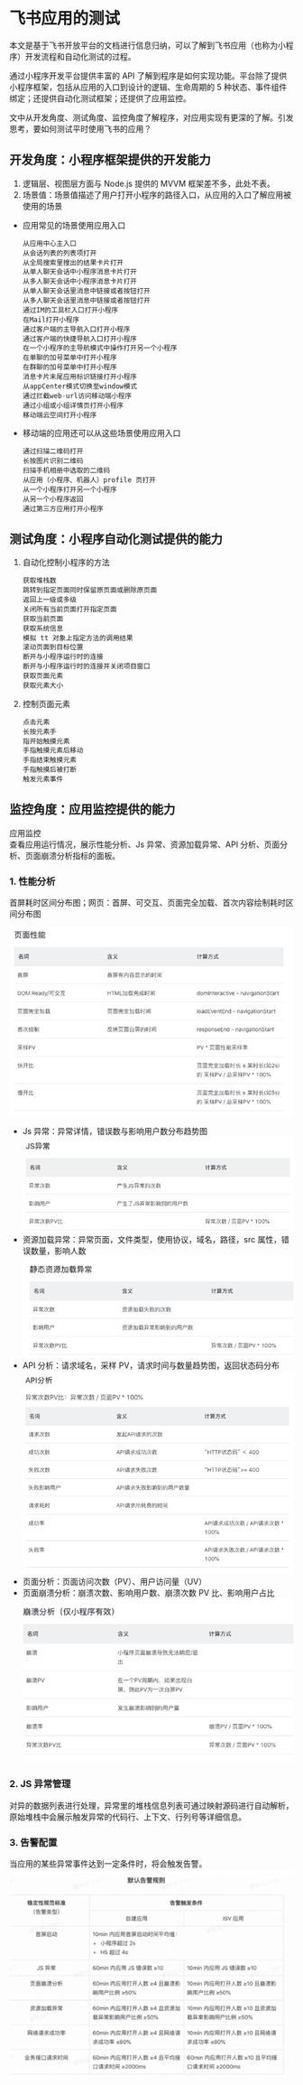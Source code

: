 # 飞书应用的测试 <!-- {docsify-ignore} -->
本文是基于飞书开放平台的文档进行信息归纳，可以了解到飞书应用（也称为小程序）开发流程和自动化测试的过程。        

通过小程序开发平台提供丰富的 API 了解到程序是如何实现功能。平台除了提供小程序框架，包括从应用的入口到设计的逻辑、生命周期的 5 种状态、事件组件绑定；还提供自动化测试框架；还提供了应用监控。                  

文中从开发角度、测试角度、监控角度了解程序，对应用实现有更深的了解。引发思考，要如何测试平时使用飞书的应用？        

## 开发角度：小程序框架提供的开发能力
1. 逻辑层、视图层方面与 Node.js 提供的 MVVM 框架差不多，此处不表。
2. 场景值：场景值描述了用户打开小程序的路径入口，从应用的入口了解应用被使用的场景
-  应用常见的场景使用应用入口
    ```jsx
    从应用中心主入口
    从会话列表的列表项打开
    从全局搜索里搜出的结果卡片打开
    从单人聊天会话中小程序消息卡片打开
    从多人聊天会话中小程序消息卡片打开
    从单人聊天会话里消息中链接或者按钮打开
    从多人聊天会话里消息中链接或者按钮打开
    通过IM的工具栏入口打开小程序
    在Mail打开小程序
    通过客户端的主导航入口打开小程序
    通过客户端的快捷导航入口打开小程序
    在一个小程序的主导航模式中操作打开另一个小程序
    在单聊的加号菜单中打开小程序
    在群聊的加号菜单中打开小程序
    消息卡片末尾应用标识链接打开小程序
    从appCenter模式切换至window模式
    通过拦截web-url访问移动端小程序
    通过小组或小组详情页打开小程序
    移动端云空间打开小程序
    ```
- 移动端的应用还可以从这些场景使用应用入口
    ```jsx
    通过扫描二维码打开
    长按图片识别二维码
    扫描手机相册中选取的二维码
    从应用（小程序、机器人）profile 页打开
    从一个小程序打开另一个小程序
    从另一个小程序返回
    通过第三方应用打开小程序
    ```

## 测试角度：小程序自动化测试提供的能力
1. 自动化控制小程序的方法
    ```jsx
    获取堆栈数
    跳转到指定页面同时保留原页面或删除原页面
    返回上一级或多级
    关闭所有当前页面打开指定页面
    获取当前页面
    获取系统信息
    模拟 tt 对象上指定方法的调用结果
    滚动页面到目标位置
    断开与小程序运行时的连接
    断开与小程序运行时的连接并关闭项目窗口
    获取页面元素
    获取元素大小
    ```
2. 控制页面元素
    ```jsx
    点击元素
    长按元素手
    指开始触摸元素
    手指触摸元素后移动
    手指结束触摸元素
    手指触摸后被打断
    触发元素事件
    ```

## 监控角度：应用监控提供的能力
应用监控     
查看应用运行情况，展示性能分析、Js 异常、资源加载异常、API 分析、页面分析、页面崩溃分析指标的面板。
### 1. 性能分析
首屏耗时区间分布图；网页：首屏、可交互、页面完全加载、首次内容绘制耗时区间分布图

![](_media/feishu1.png)

- Js 异常：异常详情，错误数与影响用户数分布趋势图
![](_media/feishu2.png)
- 资源加载异常：异常页面，文件类型，使用协议，域名，路径，src 属性，错误数量，影响人数
![](./_media/feishu3.png)
- API 分析：请求域名，采样 PV，请求时间与数量趋势图，返回状态码分布
![](_media/feishu4.png)
- 页面分析：页面访问次数（PV）、用户访问量（UV）
- 页面崩溃分析：崩溃次数、影响用户数、崩溃次数 PV 比、影响用户占比
![](_media/feishu5.png)

### 2. JS 异常管理      
对异的数据列表进行处理，异常里的堆栈信息列表可通过映射源码进行自动解析，原始堆栈中会展示触发异常的代码行、上下文、行列号等详细信息。    

### 3. 告警配置     
当应用的某些异常事件达到一定条件时，将会触发告警。      
![](_media/feishu6.png)